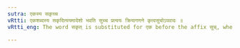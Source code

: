 ```yaml
---
sutra: एकस्य सकृच्च
vRtti: एकशब्दस्य सकृदित्ययमादेशो भवति सुच्च प्रत्ययः क्रियागणने कृत्वसुचोऽपवादः ॥
vRtti_eng: The word सकृत् is substituted for एक before the affix सुच्, when an action is to be counted.

---
```

